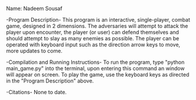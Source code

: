 Name: Nadeem Sousaf

-Program Description- 
This program is an interactive, single-player, combat game, designed in 2 dimensions. The adversaries will attempt to attack the player upon encounter, the player (or user) can defend themselves and should attempt to slay as many enemies as possible. The player can be operated with keyboard input such as the direction arrow keys to move, more updates to come.

-Compilation and Running Instructions- 
To run the program, type "python main_game.py" into the terminal, upon entering this command an window will appear on screen. To play the game, use the keyboard keys as directed in the "Program Description" above.

-Citations-
None to date.
